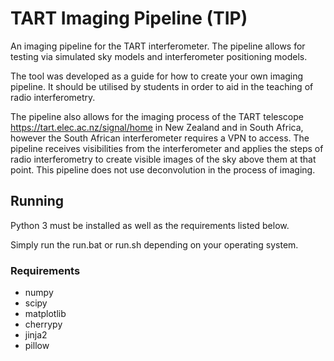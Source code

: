 # TART Imaging Pipeline (TIP)
An imaging pipeline for the TART interferometer. The pipeline allows for testing via simulated sky models and interferometer positioning models.

The tool was developed as a guide for how to create your own imaging pipeline. It should be utilised by students in order to aid in the teaching of radio interferometry.

The pipeline also allows for the imaging process of the TART telescope <https://tart.elec.ac.nz/signal/home> in New Zealand and in South Africa, however the South African interferometer requires a VPN to access. The pipeline receives visibilities from the interferometer and applies the steps of radio interferometry to create visible images of the sky above them at that point. This pipeline does not use deconvolution in the process of imaging.

## Running
Python 3 must be installed as well as the requirements listed below.

[comment]: <> (Latex must also be installed for the image axes. The following are recommended)

[comment]: <> (* texlive-latex-extra)

[comment]: <> (* texlive-fonts-recommended)

[comment]: <> (* dvipng)

[comment]: <> (* cm-super)


Simply run the run.bat or run.sh depending on your operating system.

### Requirements
* numpy
* scipy
* matplotlib
* cherrypy
* jinja2
* pillow
